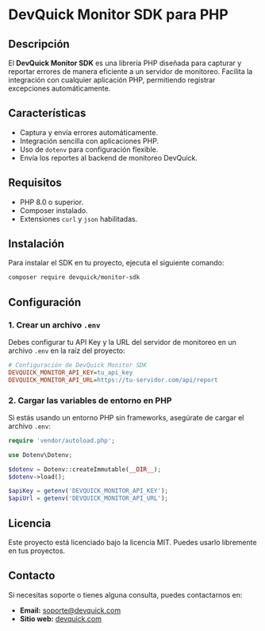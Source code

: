 # DevQuick Monitor SDK para PHP

## Descripción
El **DevQuick Monitor SDK** es una librería PHP diseñada para capturar y reportar errores de manera eficiente a un servidor de monitoreo. Facilita la integración con cualquier aplicación PHP, permitiendo registrar excepciones automáticamente.

## Características
- Captura y envía errores automáticamente.
- Integración sencilla con aplicaciones PHP.
- Uso de `dotenv` para configuración flexible.
- Envía los reportes al backend de monitoreo DevQuick.

## Requisitos
- PHP 8.0 o superior.
- Composer instalado.
- Extensiones `curl` y `json` habilitadas.

## Instalación
Para instalar el SDK en tu proyecto, ejecuta el siguiente comando:

```sh
composer require devquick/monitor-sdk
```

## Configuración
### 1. Crear un archivo `.env`
Debes configurar tu API Key y la URL del servidor de monitoreo en un archivo `.env` en la raíz del proyecto:

```ini
# Configuración de DevQuick Monitor SDK
DEVQUICK_MONITOR_API_KEY=tu_api_key
DEVQUICK_MONITOR_API_URL=https://tu-servidor.com/api/report
```

### 2. Cargar las variables de entorno en PHP
Si estás usando un entorno PHP sin frameworks, asegúrate de cargar el archivo `.env`:

```php
require 'vendor/autoload.php';

use Dotenv\Dotenv;

$dotenv = Dotenv::createImmutable(__DIR__);
$dotenv->load();

$apiKey = getenv('DEVQUICK_MONITOR_API_KEY');
$apiUrl = getenv('DEVQUICK_MONITOR_API_URL');
```

## Licencia
Este proyecto está licenciado bajo la licencia MIT. Puedes usarlo libremente en tus proyectos.

## Contacto
Si necesitas soporte o tienes alguna consulta, puedes contactarnos en:
- **Email:** soporte@devquick.com
- **Sitio web:** [devquick.com](https://devquick.com)

